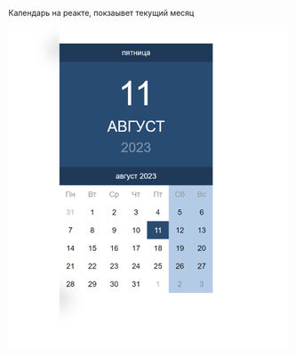 Календарь на реакте, покзаывет текущий месяц

![calendar](https://github.com/Mary-Kalugina/Calendar/blob/main/src/img/%D0%A1%D0%BD%D0%B8%D0%BC%D0%BE%D0%BA%20%D1%8D%D0%BA%D1%80%D0%B0%D0%BD%D0%B0%202023-08-11%20161230.png)

